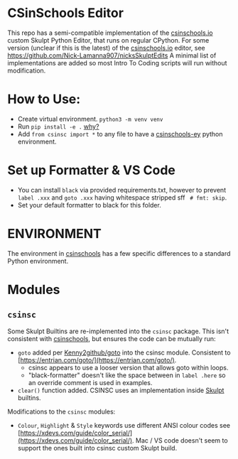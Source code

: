 # CSinSchools Editor

This repo has a semi-compatible implementation of the [csinschools.io](csinschools.io) custom Skulpt Python Editor, that runs on regular CPython.
For some version (unclear if this is the latest) of the [csinschools.io](csinschools.io) editor, see https://github.com/Nick-Lamanna907/nicksSkulptEdits
A minimal list of implementations are added so most Intro To Coding scripts will run without modification.

# How to Use:

- Create virtual environment. `python3 -m venv venv`
- Run `pip install -e .` [why?](https://stackoverflow.com/a/50194143/12462631)
- Add `from csinsc import *` to any file to have a [csinschools-ey](csinschools.io) python environment.

# Set up Formatter & VS Code

- You can install `black` via provided requirements.txt, however to prevent `label .xxx` and `goto .xxx` having whitespace stripped sff ` # fmt: skip`.
- Set your default formatter to black for this folder.

# ENVIRONMENT

The environment in [csinschools](csinschools.io) has a few specific differences to a standard Python environment.

# Modules

## `csinsc`

Some Skulpt Builtins are re-implemented into the `csinsc` package. This isn't consistent with [csinschools](csinschools.io), but ensures the code can be mutually run:

- `goto` added per [Kenny2github/goto](https://github.com/Kenny2github/goto) into the csinsc module. Consistent to [https://entrian.com/goto/](https://entrian.com/goto/).
  - csinsc appears to use a looser version that allows goto within loops.
  - "black-formatter" doesn't like the space between in `label .here` so an override comment is used in examples.
- `clear()` function added. CSINSC uses an implementation inside [Skulpt](https://github.com/skulpt/skulpt) builtins.

Modifications to the `csinsc` modules:

- `Colour`, `Highlight` & `Style` keywords use different ANSI colour codes see [https://xdevs.com/guide/color_serial/](https://xdevs.com/guide/color_serial/). Mac / VS code doesn't seem to support the ones built into csinsc custom Skulpt build.
